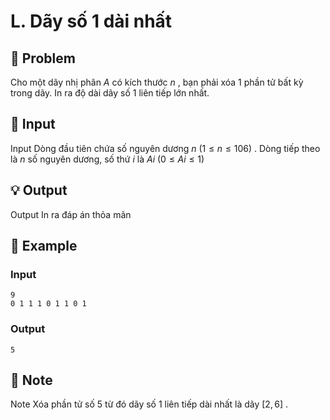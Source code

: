 # L. Dãy số 1 dài nhất

## 📖 Problem

Cho một dãy nhị phân
$A$
có kích thước
$n$
, bạn
phải
xóa
$1$
phần tử bất kỳ trong dãy.
In ra độ dài dãy số
$1$
liên tiếp lớn nhất.


## 🧩 Input

Input
Dòng đầu tiên chứa số nguyên dương
$n$
$(1 ≤n≤ 106)$
.
Dòng tiếp theo là
$n$
số nguyên dương, số thứ
$i$
là
$Ai$
$(0 ≤Ai≤ 1)$


## 💡 Output

Output
In ra đáp án thỏa mãn


## 🧠 Example

### Input

```text
9
0 1 1 1 0 1 1 0 1
```

### Output

```text
5
```



## 📝 Note

Note
Xóa phần tử số
$5$
từ đó dãy số 1 liên tiếp dài nhất là dãy
$[2, 6]$
.

